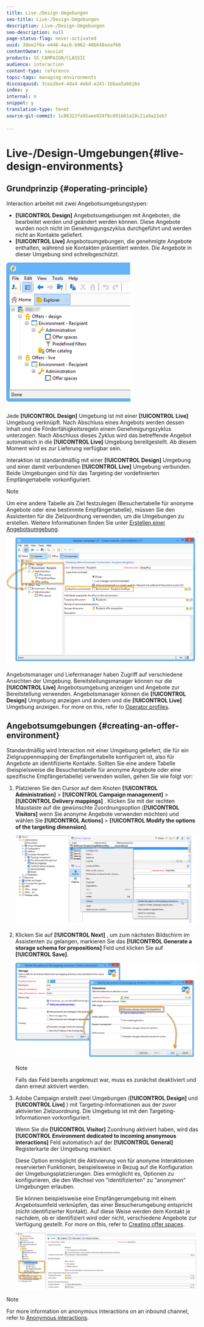 ```yaml
---
title: Live-/Design-Umgebungen
seo-title: Live-/Design-Umgebungen
description: Live-/Design-Umgebungen
seo-description: null
page-status-flag: never-activated
uuid: 38ee2f6a-e446-4ac6-b962-40b648eeaf66
contentOwner: sauviat
products: SG_CAMPAIGN/CLASSIC
audience: interaction
content-type: reference
topic-tags: managing-environments
discoiquuid: 3cea2be4-4da4-4ebd-a241-1bbaa5abb16e
index: y
internal: n
snippet: y
translation-type: tm+mt
source-git-commit: 1c86322fa95aee024f6c691b61a10c21a9a22eb7

---
```



# Live-/Design-Umgebungen{#live-design-environments}

## Grundprinzip {#operating-principle}

Interaction arbeitet mit zwei Angebotsumgebungstypen:

* **[!UICONTROL Design]** Angebotsumgebungen mit Angeboten, die bearbeitet werden und geändert werden können. Diese Angebote wurden noch nicht im Genehmigungszyklus durchgeführt und werden nicht an Kontakte geliefert.
* **[!UICONTROL Live]** Angebotsumgebungen, die genehmigte Angebote enthalten, während sie Kontakten präsentiert werden. Die Angebote in dieser Umgebung sind schreibgeschützt.

![](assets/offer_environments_overview_001.png)

Jede **[!UICONTROL Design]** Umgebung ist mit einer **[!UICONTROL Live]** Umgebung verknüpft. Nach Abschluss eines Angebots werden dessen Inhalt und die Förderfähigkeitsregeln einem Genehmigungszyklus unterzogen. Nach Abschluss dieses Zyklus wird das betreffende Angebot automatisch in die **[!UICONTROL Live]** Umgebung bereitgestellt. Ab diesem Moment wird es zur Lieferung verfügbar sein.

Interaktion ist standardmäßig mit einer **[!UICONTROL Design]** Umgebung und einer damit verbundenen **[!UICONTROL Live]** Umgebung verbunden. Beide Umgebungen sind für das Targeting der vordefinierten Empfängertabelle vorkonfiguriert.

>[!NOTE]
>
>Um eine andere Tabelle als Ziel festzulegen (Besuchertabelle für anonyme Angebote oder eine bestimmte Empfängertabelle), müssen Sie den Assistenten für die Zielzuordnung verwenden, um die Umgebungen zu erstellen. Weitere Informationen finden Sie unter [Erstellen einer Angebotsumgebung](#creating-an-offer-environment).

![](assets/offer_environments_overview_002.png)

Angebotsmanager und Liefermanager haben Zugriff auf verschiedene Ansichten der Umgebung. Bereitstellungsmanager können nur die **[!UICONTROL Live]** Angebotsumgebung anzeigen und Angebote zur Bereitstellung verwenden. Angebotsmanager können die **[!UICONTROL Design]** Umgebung anzeigen und ändern und die **[!UICONTROL Live]** Umgebung anzeigen. For more on this, refer to [Operator profiles](../../interaction/using/operator-profiles.md).

## Angebotsumgebungen {#creating-an-offer-environment}

Standardmäßig wird Interaction mit einer Umgebung geliefert, die für ein Zielgruppenmapping der Empfängertabelle konfiguriert ist, also für Angebote an identifizierte Kontakte. Sollten Sie eine andere Tabelle (beispielsweise die Besuchertabelle für anonyme Angebote oder eine spezifische Empfängertabelle) verwenden wollen, gehen Sie wie folgt vor:

1. Platzieren Sie den Cursor auf dem Knoten **[!UICONTROL Administration]** > **[!UICONTROL Campaign management]** > **[!UICONTROL Delivery mappings]** . Klicken Sie mit der rechten Maustaste auf die gewünschte Zuordnungsoption (**[!UICONTROL Visitors]** wenn Sie anonyme Angebote verwenden möchten) und wählen Sie **[!UICONTROL Actions]** > **[!UICONTROL Modify the options of the targeting dimension]**.

   ![](assets/offer_env_anonymous_001.png)

1. Klicken Sie auf **[!UICONTROL Next]** , um zum nächsten Bildschirm im Assistenten zu gelangen, markieren Sie das **[!UICONTROL Generate a storage schema for propositions]** Feld und klicken Sie auf **[!UICONTROL Save]**.

   ![](assets/offer_env_anonymous_002.png)

   >[!NOTE]
   >
   >Falls das Feld bereits angekreuzt war, muss es zunächst deaktiviert und dann erneut aktiviert werden.

1. Adobe Campaign erstellt zwei Umgebungen (**[!UICONTROL Design]** und **[!UICONTROL Live]** ) mit Targeting-Informationen aus der zuvor aktivierten Zielzuordnung. Die Umgebung ist mit den Targeting-Informationen vorkonfiguriert.

   Wenn Sie die **[!UICONTROL Visitor]** Zuordnung aktiviert haben, wird das **[!UICONTROL Environment dedicated to incoming anonymous interactions]** Feld automatisch auf der **[!UICONTROL General]** Registerkarte der Umgebung markiert.

   Diese Option ermöglicht die Aktivierung von für anonyme Interaktionen reservierten Funktionen, beispielsweise in Bezug auf die Konfiguration der Umgebungsplatzierungen. Dies ermöglicht es, Optionen zu konfigurieren, die den Wechsel von &quot;identifizierten&quot; zu &quot;anonymen&quot; Umgebungen erlauben.

   Sie können beispielsweise eine Empfängerumgebung mit einem Angebotsumfeld verknüpfen, das einer Besucherumgebung entspricht (nicht identifizierter Kontakt). Auf diese Weise werden dem Kontakt je nachdem, ob er identifiziert wird oder nicht, verschiedene Angebote zur Verfügung gestellt. For more on this, refer to [Creating offer spaces](../../interaction/using/creating-offer-spaces.md).

   ![](assets/offer_env_anonymous_003.png)

>[!NOTE]
>
>For more information on anonymous interactions on an inbound channel, refer to [Anonymous interactions](../../interaction/using/anonymous-interactions.md).

